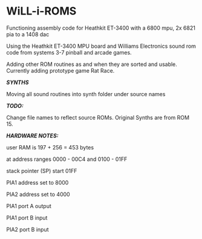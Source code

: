 # WiLL-i-ROMS
Functioning assembly code for Heathkit ET-3400 with a 6800 mpu, 2x 6821 pia to a 1408 dac

Using the Heathkit ET-3400 MPU board and Williams Electronics sound rom code from systems 3-7 pinball and arcade games.

Adding other ROM routines as and when they are sorted and usable. Currently adding prototype game Rat Race.

***SYNTHS***

Moving all sound routines into synth folder under source names


***TODO:*** 

Change file names to reflect source ROMs. Original Synths are from ROM 15.



***HARDWARE NOTES:***

user RAM is 197 + 256 = 453 bytes

at address ranges 0000 - 00C4 and 0100 - 01FF

stack pointer (SP) start 01FF

PIA1 address set to 8000

PIA2 address set to 4000

PIA1 port A output

PIA1 port B input

PIA2 port B input
